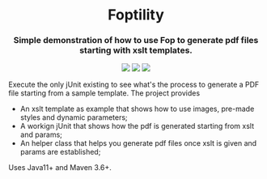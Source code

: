 <h1 align="center"> Foptility </h1>
<h3 align="center"> Simple demonstration of how to use Fop to generate pdf files starting with xslt templates. </h3>

<p align="center" >
  <img src="https://img.shields.io/badge/Java-ED8B00?style=for-the-badge&logo=java&logoColor=white" />
  <img src="https://img.shields.io/badge/apache_maven-C71A36?style=for-the-badge&logo=apachemaven&logoColor=white" />
  <img src="https://img.shields.io/badge/Apache%20FOP-FF3399?style=for-the-badge&logo=Apache&logoColor=white" />
</p>

<p> Execute the only jUnit existing to see what's the process to generate a PDF file starting from a sample template.
The project provides </p>
<ul>
  <li> An xslt template as example that shows how to use images, pre-made styles and dynamic parameters; </li>
  <li> A workign jUnit that shows how the pdf is generated starting from xslt and params; </li>
  <li> An helper class that helps you generate pdf files once xslt is given and params are established; </li>
</ul>
<p> Uses Java11+ and Maven 3.6+. </p> 
